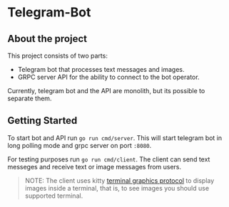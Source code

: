 # Telegram-Bot

## About the project

This project consists of two parts:

- Telegram bot that processes text messages and images.
- GRPC server API for the ability to connect to the bot operator.

Currently, telegram bot and the API are monolith, but its possible to separate them.

## Getting Started

To start bot and API run `go run cmd/server`. This will start telegram bot in long polling mode and grpc server on port `:8080`.

For testing purposes run `go run cmd/client`. The client can send text messeges and receive text or image messages from users.
> NOTE: The client uses kitty [terminal graphics protocol](https://sw.kovidgoyal.net/kitty/graphics-protocol/) to display images inside a terminal, that is, to see images you should use supported terminal.
